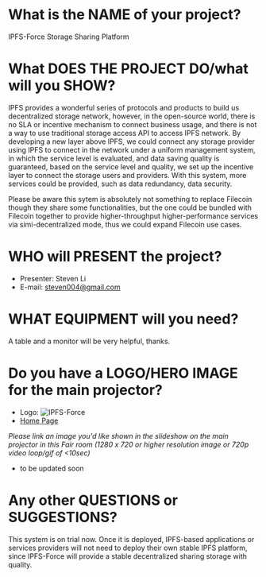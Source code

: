 # What is the NAME of your project?
IPFS-Force Storage Sharing Platform

# What DOES THE PROJECT DO/what will you SHOW?
IPFS provides a wonderful series of protocols and products to build us decentralized storage network, 
however, in the open-source world, there is no SLA or incentive mechanism to connect business usage, 
and there is not a way to use traditional storage access API to access IPFS network. 
By developing a new layer above IPFS, we could connect any storage provider using IPFS to connect in the network 
under a uniform management system, in which the service level is evaluated, and data saving quality is guaranteed, 
based on the service level and quality, we set up the incentive layer to connect the storage users and providers. 
With this system, more services could be provided, such as data redundancy, data security. 

Please be aware this sytem is absolutely not something to replace Filecoin though they share some functionalities, but the one could be bundled with Filecoin together to provide higher-throughput higher-performance services via simi-decentralized mode, thus we could expand Filecoin use cases. 

# WHO will PRESENT the project?
- Presenter: Steven Li
- E-mail: steven004@gmail.com

# WHAT EQUIPMENT will you need?
A table and a monitor will be very helpful, thanks. 

# Do you have a LOGO/HERO IMAGE for the main projector?
- Logo: 
![IPFS-Force](https://forceup.cn/pro/img/logo.png)
- [Home Page](https://forceup.cn/pro/index.html) 

_Please link an image you'd like shown in the slideshow on the main projector in this Fair room (1280 x 720 or higher resolution image or 720p video loop/gif of <10sec)_
- to be updated soon

# Any other QUESTIONS or SUGGESTIONS?
This system is on trial now. Once it is deployed, IPFS-based applications or services providers will not need to deploy 
their own stable IPFS platform, since IPFS-Force will provide a stable decentralized sharing storage with quality. 
